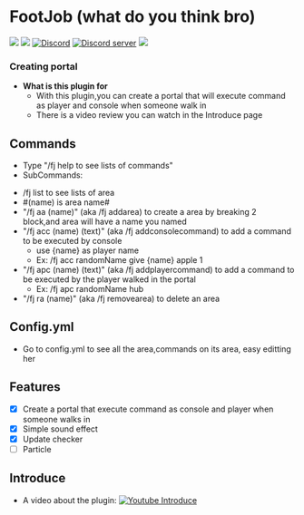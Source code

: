 # FootJob (what do you think bro)
[![](https://poggit.pmmp.io/shield.state/FootJob)](https://poggit.pmmp.io/p/FootJob)
[![](https://poggit.pmmp.io/shield.dl.total/FootJob)](https://poggit.pmmp.io/p/FootJob)
[![Discord](https://img.shields.io/badge/chat-on+discord-7289da.svg)](https://discord.gg/5CpFadd)
<a href="https://discord.gg/5CpFadd"><img src="https://discordapp.com/api/guilds/472786873492832256/embed.png" alt="Discord server"/></a>
<a align="center"><img src="https://raw.githubusercontent.com/TungstenVn/FootJob/master/icon2.png"></a>
### Creating portal 
+ **What is this plugin for**    
  - With this plugin,you can create a portal that will execute command as player and console when someone walk in
  - There is a video review you can watch in the Introduce page 
## **Commands**
 + Type "/fj help to see lists of commands"
 + SubCommands:
  - /fj list to see lists of area
  - #(name) is area name#
  - "/fj aa (name)" (aka /fj addarea) to create a area by breaking 2 block,and area will have a name you named
  - "/fj acc (name) (text)" (aka /fj addconsolecommand) to add a command to be executed by console
    - use {name} as player name
    - Ex: /fj acc randomName give {name} apple 1
  - "/fj apc (name) (text)" (aka /fj addplayercommand) to add a command to be executed by the player walked in the portal
    - Ex: /fj apc randomName hub
  - "/fj ra (name)" (aka /fj removearea) to delete an area
## **Config.yml**
 + Go to config.yml to see all the area,commands on its area, easy editting her
## **Features**
  - [x] Create a portal that execute command as console and player when someone walks in
  - [x] Simple sound effect
  - [x] Update checker
  - [ ] Particle
## **Introduce**
 + A video about the plugin:
   [![Youtube Introduce](https://img.youtube.com/vi/PN9MyWWC1Dg/0.jpg)](https://www.youtube.com/watch?v=PN9MyWWC1Dg)
